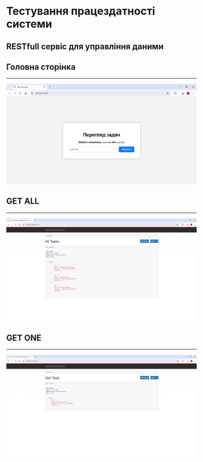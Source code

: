 # Тестування працездатності системи

## RESTfull сервіс для управління даними
## Головна сторінка
---
<center>
  
![Діаграма](1.png)

</center>

## GET ALL
---
<center>
  
![Діаграма](2(9).png)

</center>

## GET ONE
---
<center>
  
![Діаграма](3.png)

</center>

